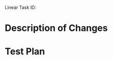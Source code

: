 Linear Task ID: <Paste the relevant task ID from Linear here>

Description of Changes
======================
<Describe what you are changing and why>

Test Plan
=========
<Describe the steps that you took to test your changes>
